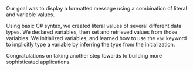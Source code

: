 Our goal was to display a formatted message using a combination of literal and variable values.

Using basic C# syntax, we created literal values of several different data types. We declared variables, then set and retrieved values from those variables. We initialized variables, and learned how to use the `var` keyword to implicitly type a variable by inferring the type from the initialization.

Congratulations on taking another step towards to building more sophisticated applications.